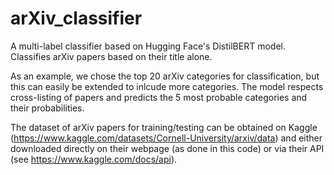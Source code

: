 # arXiv_classifier

A multi-label classifier based on Hugging Face's  DistilBERT model. Classifies arXiv papers based on their title alone.

As an example, we chose the top 20 arXiv categories for classification, but this can easily be extended to inlcude more categories. The model respects cross-listing of papers and predicts the 5 most probable categories and their probabilities.

The dataset of arXiv papers for training/testing can be obtained on Kaggle (https://www.kaggle.com/datasets/Cornell-University/arxiv/data) and either downloaded directly on their webpage (as done in this code) or via their API (see https://www.kaggle.com/docs/api).
